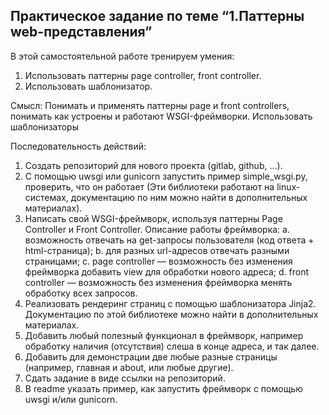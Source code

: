 ## Практическое задание по теме “1.Паттерны web-представления”

В этой самостоятельной работе тренируем умения:

1. Использовать паттерны page controller, front controller.
2. Использовать шаблонизатор.

Смысл: Понимать и применять паттерны page и front controllers, понимать как устроены и работают WSGI-фреймворки. Использовать шаблонизаторы

Последовательность действий:

1.  Создать репозиторий для нового проекта (gitlab, github, ...).
2.  С помощью uwsgi или gunicorn запустить пример simple_wsgi.py, проверить, что он работает
    (Эти библиотеки работают на linux-системах, документацию по ним можно найти в дополнительных материалах).
3.  Написать свой WSGI-фреймворк, используя паттерны Page Controller и Front Controller. Описание работы фреймворка:
    a. возможность отвечать на get-запросы пользователя (код ответа + html-страница);
    b. для разных url-адресов отвечать разными страницами;
    c. page controller — возможность без изменения фреймворка добавить view для
    обработки нового адреса;
    d. front controller — возможность без изменения фреймворка менять обработку всех
    запросов.
4.  Реализовать рендеринг страниц с помощью шаблонизатора Jinja2. Документацию по этой
    библиотеке можно найти в дополнительных материалах.
5.  Добавить любый полезный функционал в фреймворк, например обработку наличия
    (отсутствия) слеша в конце адреса, и так далее.
6.  Добавить для демонстрации две любые разные страницы (например, главная и about, или
    любые другие).
7.  Сдать задание в виде ссылки на репозиторий.
8.  В readme указать пример, как запустить фреймворк с помощью uwsgi и/или gunicorn.
